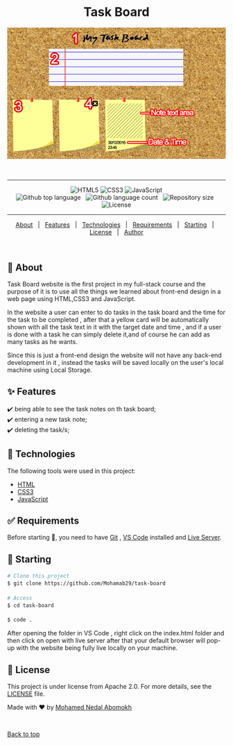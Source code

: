 
<h1 align="center" id="top">Task Board</h1>

<div align="center" > 
  <img src="assets/images/mockup.jpg" alt="Task Board" 
  />

  &#xa0;

</div>

<hr>

<p align="center">
    <img alt="HTML5" src="https://img.shields.io/badge/html5%20-%23E34F26.svg?&style=for-the-badge&logo=html5&logoColor=white"/>
    <img alt="CSS3" src="https://img.shields.io/badge/css3%20-%231572B6.svg?&style=for-the-badge&logo=css3&logoColor=white"/>
    <img alt="JavaScript" src="https://img.shields.io/badge/javascript%20-%23323330.svg?&style=for-the-badge&logo=javascript&logoColor=%23F7DF1E"/>
    <br>
    <img alt="Github top language" src="https://img.shields.io/github/languages/top/Mohamab29/task-board?style=flat-square&color=blueviolet">
    &#xa0;
    <img alt="Github language count" src="https://img.shields.io/github/languages/count/Mohamab29/task-board?style=flat-square&color=blueviolet">
     &#xa0;
    <img alt="Repository size" src="https://img.shields.io/github/repo-size/Mohamab29/task-board?style=flat-square&color=blueviolet">
    &#xa0;
    <img alt="License" src="https://img.shields.io/github/license/Mohamab29/task-board?style=flat-square&logo=appveyor&color=blueviolet">

</p>

<hr>

<p align="center">
  <a href="#dart-about">About</a> &#xa0; | &#xa0;
  <a href="#sparkles-features">Features</a> &#xa0; | &#xa0;
  <a href="#rocket-technologies">Technologies</a> &#xa0; | &#xa0;
  <a href="#white_check_mark-requirements">Requirements</a> &#xa0; | &#xa0;
  <a href="#checkered_flag-starting">Starting</a> &#xa0; | &#xa0;
  <a href="#memo-license">License</a> &#xa0; | &#xa0;
  <a href="https://github.com/Mohamab29" target="_blank">Author</a>
</p>

<br>

## :dart: About ##

Task Board website is the first project in my full-stack course and the purpose of it is to use all the things we learned about front-end design in a web page using HTML,CSS3 and JavaScript.

In the website a user can enter to do tasks in the task board and the time for the task to be completed , after that a yellow card will be automatically shown with all the task text in it with the target date and time , and if a user is done with a task he can simply delete it,and of course he can add as many tasks as he wants.

Since this is just a front-end design the website will not have any back-end development in it
, instead the tasks will be saved locally on the user's local machine using Local Storage. 

## :sparkles: Features ##

:heavy_check_mark: being able to see the task notes on th task board; \
:heavy_check_mark: entering a new task note; \
:heavy_check_mark: deleting the task/s;

## :rocket: Technologies ##

The following tools were used in this project:

- [HTML](https://html.com/)
- [CSS3](https://developer.mozilla.org/en-US/docs/Web/CSS/)
- [JavaScript](https://www.javascript.com/)

## :white_check_mark: Requirements ##

Before starting :checkered_flag:, you need to have [Git](https://git-scm.com) , [VS Code](https://code.visualstudio.com/) installed and [Live Server](https://marketplace.visualstudio.com/items?itemName=ritwickdey.LiveServer).

## :checkered_flag: Starting ##

```bash
# Clone this project
$ git clone https://github.com/Mohamab29/task-board

# Access
$ cd task-board

$ code .

```

After opening the folder in VS Code , right click on the index.html folder and then click on open with live server after that your default browser will pop-up with the website being fully live locally on your machine.

## :memo: License ##

This project is under license from Apache 2.0.
For more details, see the [LICENSE](LICENSE) file.


Made with :heart: by <a href="https://github.com/Mohamab29" target="_blank">Mohamed Nedal Abomokh</a>

&#xa0;

<a href="#top">Back to top</a>
